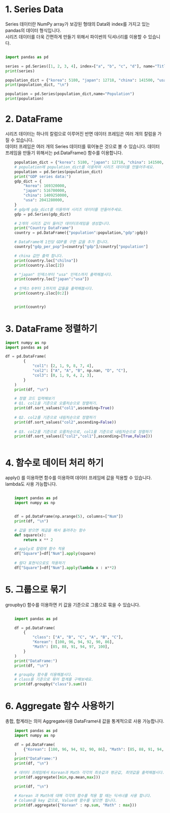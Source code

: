 # 1. Series Data
Series 데이터란 NumPy array가 보강된 형태의 Data와 index를 가지고 있는 pandas의 데이터 형식입니다.  
시리즈 데이터를 더욱 간편하게 만들기 위해서 파이썬의 딕셔너리를 이용할 수 있습니다.  

```python

import pandas as pd

series = pd.Series([1, 2, 3, 4], index=["a", "b", "c", "d"], name="Title")
print(series)

population_dict = {"korea": 5180, "japan": 12718, "china": 141500, "usa": 32676}
print(population_dict, "\n")

population = pd.Series(population_dict,name="Population")
print(population)
```
# 2. DataFrame
시리즈 데이터는 하나의 칼럼으로 이루어진 반면 데이터 프레임은 여러 개의 칼럼을 가질 수 있습니다.  
데이터 프레임은 여러 개의 Series 데이터를 묶어놓은 것으로 볼 수 있습니다. 데이터 프레임을 만들기 위해서는 pd.DataFrame() 함수를 이용합니다.  
```python
    population_dict = {"korea": 5180, "japan": 12718, "china": 141500, "usa": 32676}
    # population에 population_dict를 이용하여 시리즈 데이터를 만들어주세요.
    population = pd.Series(population_dict)
    print("GDP series data:")
    gdp_dict = {
        "korea": 169320000,
        "japan": 516700000,
        "china": 1409250000,
        "usa": 2041280000,
    }
    # gdp에 gdp_dict를 이용하여 시리즈 데이터를 만들어주세요.
    gdp = pd.Series(gdp_dict)

    # 2개의 시리즈 값이 들어간 데이터프레임을 생성합니다.
    print("Country DataFrame")
    country = pd.DataFrame({"population":population,"gdp":gdp})

    # DataFrame에 1인당 GDP를 구한 값을 추가 합니다.
    country["gdp_per_pop"]=country["gdp"]/country["population"]

    # china 값만 출력 합니다.
    print(country.loc["chilna"])
    print(country.iloc[2])

    # "japan" 인덱스부터 "usa" 인덱스까지 출력해봅시다.
    print(country.loc["japan":"usa"])
    
    # 인덱스 0부터 1까지의 값들을 출력해봅시다.
    print(country.iloc[0:2])


    print(country)
```

# 3. DataFrame 정렬하기
```python
import numpy as np
import pandas as pd

df = pd.DataFrame(
        {
            "col1": [2, 1, 9, 8, 7, 4],
            "col2": ["A", "A", "B", np.nan, "D", "C"],
            "col3": [0, 1, 9, 4, 2, 3],
        }
    )
    print(df, "\n")

    # 정렬 코드 입력해보기
    # Q1. col1을 기준으로 오름차순으로 정렬하기.
    print(df.sort_values("col1",ascending=True))
    
    # Q2. col2를 기준으로 내림차순으로 정렬하기
    print(df.sort_values("col2",ascending=False))
    
    # Q3. col2를 기준으로 오름차순으로, col1를 기준으로 내림차순으로 정렬하기
    print(df.sort_values(["col2","col1"],ascending=[True,False]))



```

# 4. 함수로 데이터 처리 하기
apply() 를 이용하면 함수를 이용하여 데이터 프레임에 값을 적용할 수 있습니다. lambda도 사용 가능합니다.
```python

    import pandas as pd
    import numpy as np


    df = pd.DataFrame(np.arange(5), columns=["Num"])
    print(df, "\n")

    # 값을 받으면 제곱을 해서 돌려주는 함수
    def square(x):
        return x ** 2

    # apply로 칼럼에 함수 적용
    df["Square"]=df["Num"].apply(square)
    
    # 람다 표현식으로도 적용하기
    df["Square"]=df["Num"].apply(lambda x : x**2)
```
# 5. 그룹으로 묶기
groupby() 함수를 이용하면 키 값을 기준으로 그룹으로 묶을 수 있습니다.  
``` python

    import pandas as pd

    df = pd.DataFrame(
        {
            "class": ["A", "B", "C", "A", "B", "C"],
            "Korean": [100, 96, 94, 92, 90, 86],
            "Math": [85, 88, 91, 94, 97, 100],
        }
    )
    print("DataFrame:")
    print(df, "\n")

    # groupby 함수를 이용해봅시다.
    # class를 기준으로 묶어 합계를 구해보세요.
    print(df.groupby("class").sum())
```

# 6. Aggregate 함수 사용하기
총합, 합계라는 의미 Aggregate사용 DataFrame내 값을 통계적으로 사용 가능합니다.
```python
    import pandas as pd
    import numpy as np

    df = pd.DataFrame(
        {"Korean": [100, 96, 94, 92, 90, 86], "Math": [85, 88, 91, 94, 97, 100]}
    )
    print("DataFrame:")
    print(df, "\n")

    # 데이터 프레임에서 Korean과 Math 각각의 최솟값과 평균값, 최댓값을 출력해봅시다.
    print(df.aggregate([min,np.mean,max]))

    print(df, "\n")

    # Korean 과 Math에 대해 각각의 함수를 적용 할 때는 딕셔너를 사용 합니다.
    # Column을 key 값으로, Value에 함수를 넣으면 됩니다.
    print(df.aggregate({"Korean" : np.sum, "Math" : max}))
```

